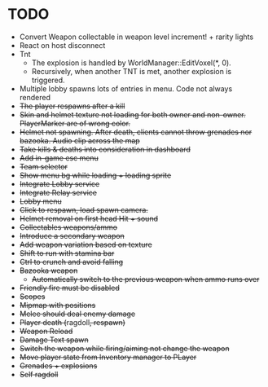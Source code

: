 ﻿# TODO

- Convert Weapon collectable in weapon level increment! + rarity lights
- React on host disconnect
- Tnt
    - The explosion is handled by WorldManager::EditVoxel(*, 0).
    - Recursively, when another TNT is met, another explosion is triggered.
- Multiple lobby spawns lots of entries in menu. Code not always rendered
- ~~The player respawns after a kill~~
- ~~Skin and helmet texture not loading for both owner and non-owner. PlayerMarker are of wrong color.~~
- ~~Helmet not spawning. After death, clients cannot throw grenades nor bazooka. Audio clip across the map~~
- ~~Take kills & deaths into consideration in dashboard~~
- ~~Add in-game esc menu~~
- ~~Team selector~~
- ~~Show menu bg while loading + loading sprite~~
- ~~Integrate Lobby service~~
- ~~Integrate Relay service~~
- ~~Lobby menu~~
- ~~Click to respawn, load spawn camera.~~
- ~~Helmet removal on first head Hit + sound~~
- ~~Collectables weapons/ammo~~
- ~~Introduce a secondary weapon~~
- ~~Add weapon variation based on texture~~
- ~~Shift to run with stamina bar~~
- ~~Ctrl to crunch and avoid falling~~
- ~~Bazooka weapon~~
    - ~~Automatically switch to the previous weapon when ammo runs over~~
- ~~Friendly fire must be disabled~~
- ~~Scopes~~
- ~~Mipmap with positions~~
- ~~Melee should deal enemy damage~~
- ~~Player death (~~ragdoll~~, respawn)~~
- ~~Weapon Reload~~
- ~~Damage Text spawn~~
- ~~Switch the weapon while firing/aiming not change the weapon~~
- ~~Move player state from Inventory manager to PLayer~~
- ~~Grenades + explosions~~
- ~~Self ragdoll~~
